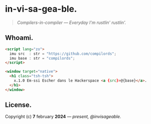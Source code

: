# **i**n-v**i**-sa-g**ea**-ble.

> *Compilers-in-compiler — Everyday I'm rustlin' rustlin'.*

## Wh**o**am**i**.

```html
<script lang="zo">
  imu src  : str = "https://github.com/compilords";
  imu base : str = "compilords";
</script>

<window target="native">
  <h1 class="tsh-tsh">
    x.1.0 Em-ssi Escher dans le Hackerspace <a {src}>@{base}</a>.
  </h1>
</window>
```

## License.

Copyright (c) **7** february **2024** — *present, @invisageable.*
